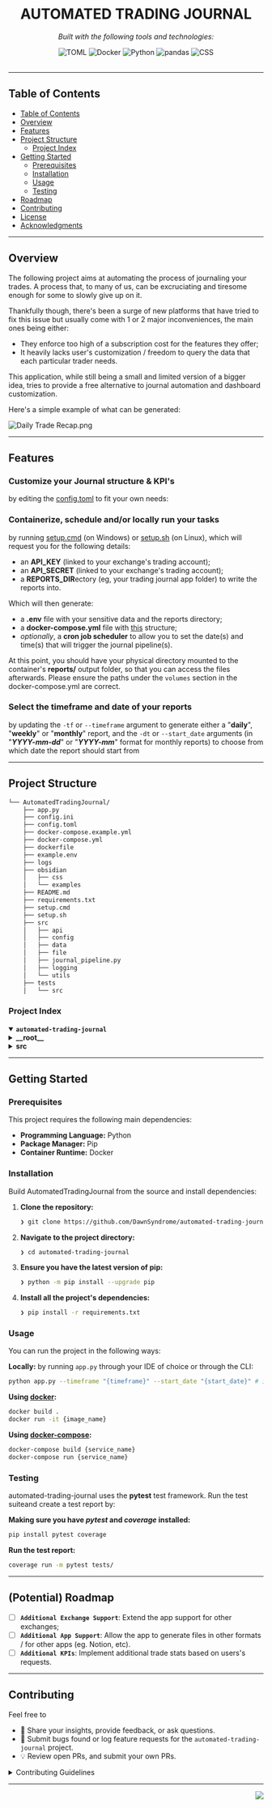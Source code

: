 <div id="top">

<!-- HEADER STYLE: CLASSIC -->
<div align="center">

# AUTOMATED TRADING JOURNAL

<em></em>

<!-- BADGES -->
<!-- local repository, no metadata badges. -->

<em>Built with the following tools and technologies:</em>

<img src="https://img.shields.io/badge/TOML-9C4121.svg?style=default&logo=TOML&logoColor=white" alt="TOML">
<img src="https://img.shields.io/badge/Docker-2496ED.svg?style=default&logo=Docker&logoColor=white" alt="Docker">
<img src="https://img.shields.io/badge/Python-3776AB.svg?style=default&logo=Python&logoColor=white" alt="Python">
<img src="https://img.shields.io/badge/-pandas-05122A?style=flat&logo=pandas&logoColor=white" alt="pandas">
<img src="https://img.shields.io/badge/CSS-663399.svg?style=default&logo=CSS&logoColor=white" alt="CSS">

</div>
<br>

---

## Table of Contents

- [Table of Contents](#table-of-contents)
- [Overview](#overview)
- [Features](#features)
- [Project Structure](#project-structure)
    - [Project Index](#project-index)
- [Getting Started](#getting-started)
    - [Prerequisites](#prerequisites)
    - [Installation](#installation)
    - [Usage](#usage)
    - [Testing](#testing)
- [Roadmap](#roadmap)
- [Contributing](#contributing)
- [License](#license)
- [Acknowledgments](#acknowledgments)

---

## Overview

The following project aims at automating the process of journaling your trades. A process that, to many of us,
can be excruciating and tiresome enough for some to slowly give up on it.

Thankfully though, there's been a surge of new platforms that have tried to fix this issue but usually come with 1 or 2 major
inconveniences, the main ones being either:

   - They enforce too high of a subscription cost for the features they offer;
   - It heavily lacks user's customization / freedom to query the data that each particular trader needs.

This application, while still being a small and limited version of a bigger idea, tries to provide a free
alternative to journal automation and dashboard customization.

Here's a simple example of what can be generated:

![Daily Trade Recap.png](obsidian/examples/daily/output/Daily%20Trade%20Recap.png)

---

## Features

### Customize your Journal structure & KPI's
by editing the [config.toml](config.toml) to fit your own needs:

### Containerize, schedule and/or locally run your tasks
by running [setup.cmd](setup.cmd) (on Windows) or [setup.sh](setup.sh) (on Linux), which will request you for the
following details:

- an **API_KEY** (linked to your exchange's trading account);
- an **API_SECRET** (linked to your exchange's trading account);
- a **REPORTS_DIR**ectory (eg, your trading journal app folder) to write the reports into.

Which will then generate:

- a **.env** file with your sensitive data and the reports directory;
- a **docker-compose.yml** file with [this](docker-compose.example.yml) structure;
- _optionally_, a **cron job scheduler** to allow you to set the date(s) and time(s) that will trigger the journal pipeline(s).

At this point, you should have your physical directory mounted to the container's **reports/** output folder, so that you can
access the files afterwards. Please ensure the paths under the `volumes` section in the docker-compose.yml are correct.

### Select the timeframe and date of your reports
by updating the `-tf` or `--timeframe` argument to generate either a "**daily**", "**weekly**" or "**monthly**" report, and the
`-dt` or `--start_date` arguments (in "**_YYYY-mm-dd_**" or "**_YYYY-mm_**" format for monthly reports) to choose from which date the
report should start from

---

## Project Structure

```sh
└── AutomatedTradingJournal/
    ├── app.py
    ├── config.ini
    ├── config.toml
    ├── docker-compose.example.yml
    ├── docker-compose.yml
    ├── dockerfile
    ├── example.env
    ├── logs
    ├── obsidian
    │   ├── css
    │   └── examples
    ├── README.md
    ├── requirements.txt
    ├── setup.cmd
    ├── setup.sh
    ├── src
    │   ├── api
    │   ├── config
    │   ├── data
    │   ├── file
    │   ├── journal_pipeline.py
    │   ├── logging
    │   └── utils
    ├── tests
    │   └── src
```

### Project Index

<details open>
	<summary><b><code>automated-trading-journal</code></b></summary>
	<!-- __root__ Submodule -->
	<details>
		<summary><b>__root__</b></summary>
		<blockquote>
			<div class='directory-path' style='padding: 8px 0; color: #666;'>
				<code><b>⦿ __root__</b></code>
			<table style='width: 100%; border-collapse: collapse;'>
			<thead>
				<tr style='background-color: #f8f9fa;'>
					<th style='width: 30%; text-align: left; padding: 8px;'>File Name</th>
					<th style='text-align: left; padding: 8px;'>Summary</th>
				</tr>
			</thead>
				<tr style='border-bottom: 1px solid #eee;'>
					<td style='padding: 8px;'><b><a href='https://github.com/DawnSyndrome/automated-trading-journal\/blob/master/app.py'>app.py</a></b></td>
					<td style='padding: 8px;'>Code>❯ REPLACE-ME</code></td>
				</tr>
				<tr style='border-bottom: 1px solid #eee;'>
					<td style='padding: 8px;'><b><a href='https://github.com/DawnSyndrome/automated-trading-journal\/blob/master/config.ini'>config.ini</a></b></td>
					<td style='padding: 8px;'>Code>❯ REPLACE-ME</code></td>
				</tr>
				<tr style='border-bottom: 1px solid #eee;'>
					<td style='padding: 8px;'><b><a href='https://github.com/DawnSyndrome/automated-trading-journal\/blob/master/config.toml'>config.toml</a></b></td>
					<td style='padding: 8px;'>Code>❯ REPLACE-ME</code></td>
				</tr>
				<tr style='border-bottom: 1px solid #eee;'>
					<td style='padding: 8px;'><b><a href='https://github.com/DawnSyndrome/automated-trading-journal\/blob/master/docker-compose.example.yml'>docker-compose.example.yml</a></b></td>
					<td style='padding: 8px;'>Code>❯ REPLACE-ME</code></td>
				</tr>
				<tr style='border-bottom: 1px solid #eee;'>
					<td style='padding: 8px;'><b><a href='https://github.com/DawnSyndrome/automated-trading-journal\/blob/master/docker-compose.yml'>docker-compose.yml</a></b></td>
					<td style='padding: 8px;'>Code>❯ REPLACE-ME</code></td>
				</tr>
				<tr style='border-bottom: 1px solid #eee;'>
					<td style='padding: 8px;'><b><a href='https://github.com/DawnSyndrome/automated-trading-journal\/blob/master/dockerfile'>dockerfile</a></b></td>
					<td style='padding: 8px;'>Code>❯ REPLACE-ME</code></td>
				</tr>
				<tr style='border-bottom: 1px solid #eee;'>
					<td style='padding: 8px;'><b><a href='https://github.com/DawnSyndrome/automated-trading-journal\/blob/master/other.adoc'>other.adoc</a></b></td>
					<td style='padding: 8px;'>Code>❯ REPLACE-ME</code></td>
				</tr>
				<tr style='border-bottom: 1px solid #eee;'>
					<td style='padding: 8px;'><b><a href='https://github.com/DawnSyndrome/automated-trading-journal\/blob/master/readme-chatgpt.adoc'>readme-chatgpt.adoc</a></b></td>
					<td style='padding: 8px;'>Code>❯ REPLACE-ME</code></td>
				</tr>
				<tr style='border-bottom: 1px solid #eee;'>
					<td style='padding: 8px;'><b><a href='https://github.com/DawnSyndrome/automated-trading-journal\/blob/master/README.adoc'>README.adoc</a></b></td>
					<td style='padding: 8px;'>Code>❯ REPLACE-ME</code></td>
				</tr>
				<tr style='border-bottom: 1px solid #eee;'>
					<td style='padding: 8px;'><b><a href='https://github.com/DawnSyndrome/automated-trading-journal\/blob/master/requirements.txt'>requirements.txt</a></b></td>
					<td style='padding: 8px;'>Code>❯ REPLACE-ME</code></td>
				</tr>
				<tr style='border-bottom: 1px solid #eee;'>
					<td style='padding: 8px;'><b><a href='https://github.com/DawnSyndrome/automated-trading-journal\/blob/master/setup.cmd'>setup.cmd</a></b></td>
					<td style='padding: 8px;'>Code>❯ REPLACE-ME</code></td>
				</tr>
				<tr style='border-bottom: 1px solid #eee;'>
					<td style='padding: 8px;'><b><a href='https://github.com/DawnSyndrome/automated-trading-journal\/blob/master/setup.sh'>setup.sh</a></b></td>
					<td style='padding: 8px;'>Code>❯ REPLACE-ME</code></td>
				</tr>
			</table>
		</blockquote>
	</details>
	<!-- src Submodule -->
	<details>
		<summary><b>src</b></summary>
		<blockquote>
			<div class='directory-path' style='padding: 8px 0; color: #666;'>
				<code><b>⦿ src</b></code>
			<table style='width: 100%; border-collapse: collapse;'>
			<thead>
				<tr style='background-color: #f8f9fa;'>
					<th style='width: 30%; text-align: left; padding: 8px;'>File Name</th>
					<th style='text-align: left; padding: 8px;'>Summary</th>
				</tr>
			</thead>
				<tr style='border-bottom: 1px solid #eee;'>
					<td style='padding: 8px;'><b><a href='https://github.com/DawnSyndrome/automated-trading-journal\/blob/master/src\journal_pipeline.py'>journal_pipeline.py</a></b></td>
					<td style='padding: 8px;'>Code>❯ REPLACE-ME</code></td>
				</tr>
			</table>
			<!-- api Submodule -->
			<details>
				<summary><b>api</b></summary>
				<blockquote>
					<div class='directory-path' style='padding: 8px 0; color: #666;'>
						<code><b>⦿ src.api</b></code>
					<table style='width: 100%; border-collapse: collapse;'>
					<thead>
						<tr style='background-color: #f8f9fa;'>
							<th style='width: 30%; text-align: left; padding: 8px;'>File Name</th>
							<th style='text-align: left; padding: 8px;'>Summary</th>
						</tr>
					</thead>
						<tr style='border-bottom: 1px solid #eee;'>
							<td style='padding: 8px;'><b><a href='https://github.com/DawnSyndrome/automated-trading-journal\/blob/master/src\api\request_handler.py'>request_handler.py</a></b></td>
							<td style='padding: 8px;'>Code>❯ REPLACE-ME</code></td>
						</tr>
					</table>
				</blockquote>
			</details>
			<!-- config Submodule -->
			<details>
				<summary><b>config</b></summary>
				<blockquote>
					<div class='directory-path' style='padding: 8px 0; color: #666;'>
						<code><b>⦿ src.config</b></code>
					<table style='width: 100%; border-collapse: collapse;'>
					<thead>
						<tr style='background-color: #f8f9fa;'>
							<th style='width: 30%; text-align: left; padding: 8px;'>File Name</th>
							<th style='text-align: left; padding: 8px;'>Summary</th>
						</tr>
					</thead>
						<tr style='border-bottom: 1px solid #eee;'>
							<td style='padding: 8px;'><b><a href='https://github.com/DawnSyndrome/automated-trading-journal\/blob/master/src\config\config_loader.py'>config_loader.py</a></b></td>
							<td style='padding: 8px;'>Code>❯ REPLACE-ME</code></td>
						</tr>
					</table>
				</blockquote>
			</details>
			<!-- file Submodule -->
			<details>
				<summary><b>file</b></summary>
				<blockquote>
					<div class='directory-path' style='padding: 8px 0; color: #666;'>
						<code><b>⦿ src.file</b></code>
					<table style='width: 100%; border-collapse: collapse;'>
					<thead>
						<tr style='background-color: #f8f9fa;'>
							<th style='width: 30%; text-align: left; padding: 8px;'>File Name</th>
							<th style='text-align: left; padding: 8px;'>Summary</th>
						</tr>
					</thead>
						<tr style='border-bottom: 1px solid #eee;'>
							<td style='padding: 8px;'><b><a href='https://github.com/DawnSyndrome/automated-trading-journal\/blob/master/src\file\file_writer.py'>file_writer.py</a></b></td>
							<td style='padding: 8px;'>Code>❯ REPLACE-ME</code></td>
						</tr>
						<tr style='border-bottom: 1px solid #eee;'>
							<td style='padding: 8px;'><b><a href='https://github.com/DawnSyndrome/automated-trading-journal\/blob/master/src\file\journal_formatter.py'>journal_formatter.py</a></b></td>
							<td style='padding: 8px;'>Code>❯ REPLACE-ME</code></td>
						</tr>
					</table>
				</blockquote>
			</details>
			<!-- logging Submodule -->
			<details>
				<summary><b>logging</b></summary>
				<blockquote>
					<div class='directory-path' style='padding: 8px 0; color: #666;'>
						<code><b>⦿ src.logging</b></code>
					<table style='width: 100%; border-collapse: collapse;'>
					<thead>
						<tr style='background-color: #f8f9fa;'>
							<th style='width: 30%; text-align: left; padding: 8px;'>File Name</th>
							<th style='text-align: left; padding: 8px;'>Summary</th>
						</tr>
					</thead>
						<tr style='border-bottom: 1px solid #eee;'>
							<td style='padding: 8px;'><b><a href='https://github.com/DawnSyndrome/automated-trading-journal\/blob/master/src\logging\logger.py'>logger.py</a></b></td>
							<td style='padding: 8px;'>Code>❯ REPLACE-ME</code></td>
						</tr>
					</table>
				</blockquote>
			</details>
			<!-- utils Submodule -->
			<details>
				<summary><b>utils</b></summary>
				<blockquote>
					<div class='directory-path' style='padding: 8px 0; color: #666;'>
						<code><b>⦿ src.utils</b></code>
					<table style='width: 100%; border-collapse: collapse;'>
					<thead>
						<tr style='background-color: #f8f9fa;'>
							<th style='width: 30%; text-align: left; padding: 8px;'>File Name</th>
							<th style='text-align: left; padding: 8px;'>Summary</th>
						</tr>
					</thead>
						<tr style='border-bottom: 1px solid #eee;'>
							<td style='padding: 8px;'><b><a href='https://github.com/DawnSyndrome/automated-trading-journal\/blob/master/src\utils\config.py'>config.py</a></b></td>
							<td style='padding: 8px;'>Code>❯ REPLACE-ME</code></td>
						</tr>
						<tr style='border-bottom: 1px solid #eee;'>
							<td style='padding: 8px;'><b><a href='https://github.com/DawnSyndrome/automated-trading-journal\/blob/master/src\utils\config_vars.py'>config_vars.py</a></b></td>
							<td style='padding: 8px;'>Code>❯ REPLACE-ME</code></td>
						</tr>
						<tr style='border-bottom: 1px solid #eee;'>
							<td style='padding: 8px;'><b><a href='https://github.com/DawnSyndrome/automated-trading-journal\/blob/master/src\utils\df_vars.py'>df_vars.py</a></b></td>
							<td style='padding: 8px;'>Code>❯ REPLACE-ME</code></td>
						</tr>
						<tr style='border-bottom: 1px solid #eee;'>
							<td style='padding: 8px;'><b><a href='https://github.com/DawnSyndrome/automated-trading-journal\/blob/master/src\utils\file_vars.py'>file_vars.py</a></b></td>
							<td style='padding: 8px;'>Code>❯ REPLACE-ME</code></td>
						</tr>
						<tr style='border-bottom: 1px solid #eee;'>
							<td style='padding: 8px;'><b><a href='https://github.com/DawnSyndrome/automated-trading-journal\/blob/master/src\utils\format_vars.py'>format_vars.py</a></b></td>
							<td style='padding: 8px;'>Code>❯ REPLACE-ME</code></td>
						</tr>
						<tr style='border-bottom: 1px solid #eee;'>
							<td style='padding: 8px;'><b><a href='https://github.com/DawnSyndrome/automated-trading-journal\/blob/master/src\utils\session_vars.py'>session_vars.py</a></b></td>
							<td style='padding: 8px;'>Code>❯ REPLACE-ME</code></td>
						</tr>
						<tr style='border-bottom: 1px solid #eee;'>
							<td style='padding: 8px;'><b><a href='https://github.com/DawnSyndrome/automated-trading-journal\/blob/master/src\utils\utils.py'>utils.py</a></b></td>
							<td style='padding: 8px;'>Code>❯ REPLACE-ME</code></td>
						</tr>
					</table>
				</blockquote>
			</details>
		</blockquote>
	</details>
</details>

---

## Getting Started

### Prerequisites

This project requires the following main dependencies:

- **Programming Language:** Python
- **Package Manager:** Pip
- **Container Runtime:** Docker

### Installation

Build AutomatedTradingJournal from the source and install dependencies:

1. **Clone the repository:**

    ```sh
    ❯ git clone https://github.com/DawnSyndrome/automated-trading-journal
    ```

2. **Navigate to the project directory:**

    ```sh
    ❯ cd automated-trading-journal
    ```

3. **Ensure you have the latest version of pip:**
    ```sh
    ❯ python -m pip install --upgrade pip
    ```

4. **Install all the project's dependencies:**
    ```sh
    ❯ pip install -r requirements.txt
    ```
   
### Usage

You can run the project in the following ways:

**Locally:**
by running `app.py` through your IDE of choice or through the CLI:
```sh
python app.py --timeframe "{timeframe}" --start_date "{start_date}" # in YYYY-mm-dd or YYYY-mm format
```

**Using [docker](https://www.docker.com/):**
```sh
docker build .
docker run -it {image_name}
```

**Using [docker-compose](https://docs.docker.com/compose/):**
```sh
docker-compose build {service_name}
docker-compose run {service_name}
```

### Testing

automated-trading-journal uses the **pytest** test framework. Run the test suiteand create a test report by:

**Making sure you have _pytest_ and _coverage_ installed:**
```sh
pip install pytest coverage
```

**Run the test report:**
```sh
coverage run -m pytest tests/
```

---

## (Potential) Roadmap

- [ ] **`Additional Exchange Support`**: Extend the app support for other exchanges;
- [ ] **`Additional App Support`**: Allow the app to generate files in other formats / for other apps (eg. Notion, etc).
- [ ] **`Additional KPIs`**: Implement additional trade stats based on users's requests.

---

## Contributing

Feel free to

- 💬 Share your insights, provide feedback, or ask questions.
- 🐛 Submit bugs found or log feature requests for the `automated-trading-journal` project.
- 💡 Review open PRs, and submit your own PRs.

<details closed>
<summary>Contributing Guidelines</summary>

1. **Fork the Repository**: Start by forking the project repository to your LOCAL account.
2. **Clone Locally**: Clone the forked repository to your local machine using a git client.
   ```sh
   git clone https://github.com/DawnSyndrome/automated-trading-journal
   ```
3. **Create a New Branch**: Always work on a new branch, giving it a descriptive name.
   ```sh
   git checkout -b new-feature-x
   ```
4. **Make Your Changes**: Develop and test your changes locally.
5. **Commit Your Changes**: Commit with a clear message describing your updates.
   ```sh
   git commit -m 'Implemented new feature x.'
   ```
6. **Push to LOCAL**: Push the changes to your forked repository.
   ```sh
   git push origin new-feature-x
   ```
7. **Submit a Pull Request**: Create a PR against the original project repository. Clearly describe the changes and their motivations.
8. **Review**: Once your PR is reviewed and approved, it will be merged into the main branch. Congratulations on your contribution!
</details>

---


<div align="right">

[![][back-to-top]](#top)

</div>

[back-to-top]: https://img.shields.io/badge/-BACK_TO_TOP-151515?style=flat-square
